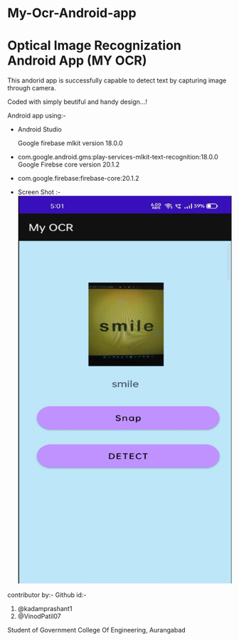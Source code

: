 # My-Ocr-Android-app

# Optical Image Recognization Android App  (MY OCR)

This andorid app is successfully capable to detect text by capturing image through camera.

 Coded with simply beutiful and handy design...!

Android app using:-
 -  Android Studio

     Google firebase mlkit version 18.0.0
- com.google.android.gms:play-services-mlkit-text-recognition:18.0.0
   Google Firebse core version 20.1.2
-  com.google.firebase:firebase-core:20.1.2
-  
   Screen Shot :- 
        ![](Image%20file/Detect.jpg)
 
 contributor by:-
      Github id:-
  1) @kadamprashant1
  2) @VinodPatil07
  
 Student of Government College Of Engineering, Aurangabad


